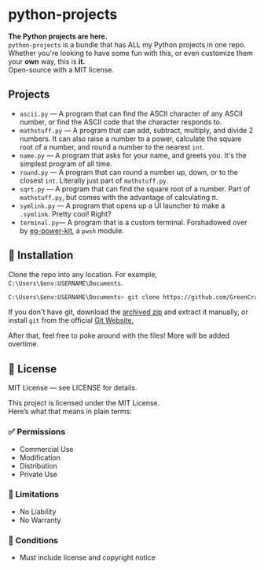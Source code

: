 # python-projects
**The Python projects are here.**  
`python-projects` is a bundle that has ALL my Python projects in one repo.  
Whether you're looking to have some fun with this, or even customize them your **own** way, this is **it.**  
Open-source with a MIT license.
## Projects
- `ascii.py` — A program that can find the ASCII character of any ASCII number, or find the ASCII code that the character responds to.
- `mathstuff.py` — A program that can add, subtract, multiply, and divide 2 numbers. It can also raise a number to a power, calculate the square root of a number, and round a number to the nearest `int`.
- `name.py` — A program that asks for your name, and greets you. It's the simplest program of all time.
- `round.py` — A program that can round a number up, down, or to the closest `int`. Literally just part of `mathstuff.py`.
- `sqrt.py` — A program that can find the square root of a number. Part of `mathstuff.py`, but comes with the advantage of calculating π.
- `symlink.py` — A program that opens up a UI launcher to make a `.symlink`. Pretty cool! Right?
- `terminal.py`— A program that is a custom terminal. Forshadowed over by [eg-power-kit](https://github.com/GreenCraft18/eg-power-kit), a `pwsh` module.
## 🚀 Installation
Clone the repo into any location. For example, `C:\Users\$env:USERNAME\Documents`.
``` Bash
C:\Users\$env:USERNAME\Documents> git clone https://github.com/GreenCraft18/eg-power-kit.git
```
If you don't have git, download the [archived zip](https://github.com/GreenCraft18/python-projects/archive/refs/heads/main.zip) and extract it manually, or install `git` from the official [Git Website.](https://git-scm.com/downloads)  

After that, feel free to poke around with the files! More will be added overtime.

## 📄 License
MIT License — see LICENSE for details.  
  
This project is licensed under the MIT License.  
Here’s what that means in plain terms:

### ✅ Permissions
- Commercial Use  
- Modification  
- Distribution  
- Private Use  

### 🚫 Limitations
- No Liability  
- No Warranty  

### 📌 Conditions
- Must include license and copyright notice
